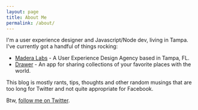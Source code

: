 ```yaml
---
layout: page
title: About Me
permalink: /about/
---
```


I'm a user experience designer and Javascript/Node dev, living in Tampa. I've currently got a handful of things rocking:

- [Madera Labs](http://www.maderalabs.com) - A User Experience Design Agency based in Tampa, FL.
- [Drawer](http://www.getdrawer.com) - An app for sharing collections of your favorite places with the world.

This blog is mostly rants, tips, thoughts and other random musings that are too long for Twitter and not quite appropriate for Facebook.

Btw, [follow me on Twitter](http://www.twitter.com/jwd2a).
